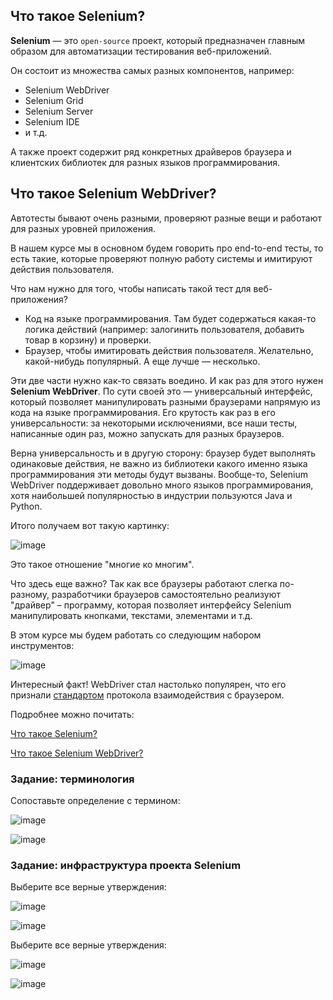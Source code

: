 ## Что такое Selenium?

**Selenium** — это `open-source` проект, который предназначен главным образом для автоматизации тестирования веб-приложений.

Он состоит из множества самых разных компонентов, например: 

 - Selenium WebDriver
 - Selenium Grid
 - Selenium Server
 - Selenium IDE
 - и т.д.

А также проект содержит ряд конкретных драйверов браузера и клиентских библиотек для разных языков программирования.

## Что такое Selenium WebDriver?

Автотесты бывают очень разными, проверяют разные вещи и работают для разных уровней приложения.

В нашем курсе мы в основном будем говорить про end-to-end тесты, то есть такие, которые проверяют полную работу системы и имитируют действия пользователя. 

Что нам нужно для того, чтобы написать такой тест для веб-приложения? 

 - Код на языке программирования. Там будет содержаться какая-то логика действий (например: залогинить пользователя, добавить товар в корзину) и проверки.
 - Браузер, чтобы имитировать действия пользователя. Желательно, какой-нибудь популярный. А еще лучше — несколько. 

Эти две части нужно как-то связать воедино. И как раз для этого нужен **Selenium WebDriver**. По сути своей это — универсальный интерфейс, который позволяет
манипулировать разными браузерами напрямую из кода на языке программирования. Его крутость как раз в его универсальности: за некоторыми исключениями, все наши тесты,
написанные один раз, можно запускать для разных браузеров.

Верна универсальность и в другую сторону: браузер будет выполнять одинаковые действия, не важно из библиотеки какого именно языка программирования эти методы будут
вызваны. Вообще-то, Selenium WebDriver поддерживает довольно много языков программирования, хотя наибольшей популярностью в индустрии пользуются Java и Python.

Итого получаем вот такую картинку:

![image](https://user-images.githubusercontent.com/124737857/229298068-22067b27-dc10-4967-a552-b64945a43c00.png)

Это такое отношение "многие ко многим".

Что здесь еще важно? Так как все браузеры работают слегка по-разному, разработчики браузеров самостоятельно реализуют "драйвер" – программу, которая позволяет
интерфейсу Selenium манипулировать кнопками, текстами, элементами и т.д. 

В этом курсе мы будем работать со следующим набором инструментов: 

![image](https://user-images.githubusercontent.com/124737857/229298084-326fd73e-1f72-42a6-8679-7e23d48454ae.png)

Интересный факт! WebDriver стал настолько популярен, что его признали [стандартом](https://www.w3.org/TR/webdriver1/) протокола взаимодействия с браузером.

Подробнее можно почитать:

[Что такое Selenium?](https://habr.com/en/post/152653/)

[Что такое Selenium WebDriver?](https://habr.com/en/post/152971/)

### Задание: терминология

Сопоставьте определение с термином:

![image](https://user-images.githubusercontent.com/124737857/229298528-222db5b4-b3a8-4992-96a1-82e7685c2266.png)

![image](https://user-images.githubusercontent.com/124737857/229298556-10a8237e-e57f-4f34-971a-653902fd1bd8.png)

### Задание: инфраструктура проекта Selenium

Выберите все верные утверждения:

![image](https://user-images.githubusercontent.com/124737857/229298588-28ffc2c8-ec65-4d32-9b9f-9beef17ae1bb.png)

![image](https://user-images.githubusercontent.com/124737857/229298628-fe5fa4fa-e66c-43e5-9bf7-d5a29d09ae6e.png)

Выберите все верные утверждения:

![image](https://user-images.githubusercontent.com/124737857/229298655-87985e3b-5e1c-4f3c-9db5-20148ca5121a.png)

![image](https://user-images.githubusercontent.com/124737857/229298685-bfdac8dd-efd7-4a47-b406-b85a62c76450.png)
